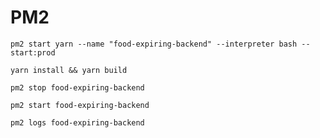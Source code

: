 # PM2

```pm2 start yarn --name "food-expiring-backend" --interpreter bash -- start:prod```

```yarn install && yarn build```

```pm2 stop food-expiring-backend```

```pm2 start food-expiring-backend```

```pm2 logs food-expiring-backend```

